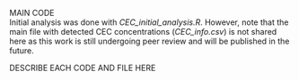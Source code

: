 MAIN CODE \
Initial analysis was done with *CEC_initial_analysis.R*. However, note that the main file with detected CEC concentrations (*CEC_info.csv*) is not shared here as this work is still undergoing peer review and will be published in the future.

DESCRIBE EACH CODE AND FILE HERE

